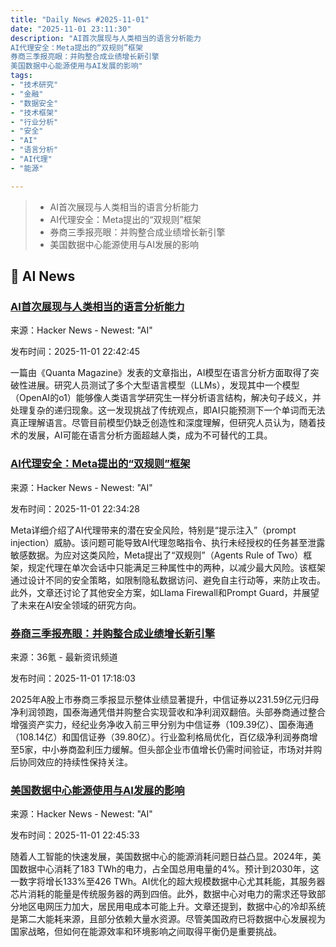 ```yaml
---
title: "Daily News #2025-11-01"
date: "2025-11-01 23:11:30"
description: "AI首次展现与人类相当的语言分析能力
AI代理安全：Meta提出的“双规则”框架
券商三季报亮眼：并购整合成业绩增长新引擎
美国数据中心能源使用与AI发展的影响"
tags: 
- "技术研究"
- "金融"
- "数据安全"
- "技术框架"
- "行业分析"
- "安全"
- "AI"
- "语言分析"
- "AI代理"
- "能源"

---
```


> - AI首次展现与人类相当的语言分析能力
> - AI代理安全：Meta提出的“双规则”框架
> - 券商三季报亮眼：并购整合成业绩增长新引擎
> - 美国数据中心能源使用与AI发展的影响

## 🤖 AI News

### [AI首次展现与人类相当的语言分析能力](https://www.quantamagazine.org/in-a-first-ai-models-analyze-language-as-well-as-a-human-expert-20251031/)

来源：Hacker News - Newest: "AI"

发布时间：2025-11-01 22:42:45

一篇由《Quanta Magazine》发表的文章指出，AI模型在语言分析方面取得了突破性进展。研究人员测试了多个大型语言模型（LLMs），发现其中一个模型（OpenAI的o1）能够像人类语言学研究生一样分析语言结构，解决句子歧义，并处理复杂的递归现象。这一发现挑战了传统观点，即AI只能预测下一个单词而无法真正理解语言。尽管目前模型仍缺乏创造性和深度理解，但研究人员认为，随着技术的发展，AI可能在语言分析方面超越人类，成为不可替代的工具。

### [AI代理安全：Meta提出的“双规则”框架](https://ai.meta.com/blog/practical-ai-agent-security/?_fb_noscript=1)

来源：Hacker News - Newest: "AI"

发布时间：2025-11-01 22:34:28

Meta详细介绍了AI代理带来的潜在安全风险，特别是“提示注入”（prompt injection）威胁。该问题可能导致AI代理忽略指令、执行未经授权的任务甚至泄露敏感数据。为应对这类风险，Meta提出了“双规则”（Agents Rule of Two）框架，规定代理在单次会话中只能满足三种属性中的两种，以减少最大风险。该框架通过设计不同的安全策略，如限制隐私数据访问、避免自主行动等，来防止攻击。此外，文章还讨论了其他安全方案，如Llama Firewall和Prompt Guard，并展望了未来在AI安全领域的研究方向。

### [券商三季报亮眼：并购整合成业绩增长新引擎](https://www.36kr.com/p/3534218370407561)

来源：36氪 - 最新资讯频道

发布时间：2025-11-01 17:18:03

2025年A股上市券商三季报显示整体业绩显著提升，中信证券以231.59亿元归母净利润领跑，国泰海通凭借并购整合实现营收和净利润双翻倍。头部券商通过整合增强资产实力，经纪业务净收入前三甲分别为中信证券（109.39亿）、国泰海通（108.14亿）和国信证券（39.80亿）。行业盈利格局优化，百亿级净利润券商增至5家，中小券商盈利压力缓解。但头部企业市值增长仍需时间验证，市场对并购后协同效应的持续性保持关注。

### [美国数据中心能源使用与AI发展的影响](https://www.pewresearch.org/short-reads/2025/10/24/what-we-know-about-energy-use-at-us-data-centers-amid-the-ai-boom/)

来源：Hacker News - Newest: "AI"

发布时间：2025-11-01 22:45:33

随着人工智能的快速发展，美国数据中心的能源消耗问题日益凸显。2024年，美国数据中心消耗了183 TWh的电力，占全国总用电量的4%。预计到2030年，这一数字将增长133%至426 TWh。AI优化的超大规模数据中心尤其耗能，其服务器芯片消耗的能量是传统服务器的两到四倍。此外，数据中心对电力的需求还导致部分地区电网压力加大，居民用电成本可能上升。文章还提到，数据中心的冷却系统是第二大能耗来源，且部分依赖大量水资源。尽管美国政府已将数据中心发展视为国家战略，但如何在能源效率和环境影响之间取得平衡仍是重要挑战。
